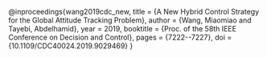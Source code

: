 @inproceedings{wang2019cdc_new,
	title        = {A New Hybrid Control Strategy for the Global Attitude Tracking Problem},
	author       = {Wang, Miaomiao and Tayebi, Abdelhamid},
	year         = 2019,
	booktitle    = {Proc. of the  58th IEEE  Conference on Decision and Control},
	pages        = {7222--7227},
	doi          = {10.1109/CDC40024.2019.9029469}
}